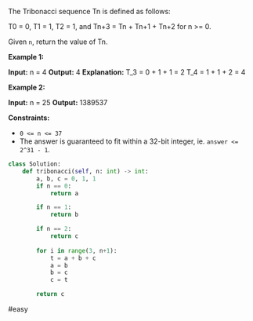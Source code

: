 The Tribonacci sequence Tn is defined as follows: 

T0 = 0, T1 = 1, T2 = 1, and Tn+3 = Tn + Tn+1 + Tn+2 for n >= 0.

Given `n`, return the value of Tn.

**Example 1:**

**Input:** n = 4
**Output:** 4
**Explanation:**
T_3 = 0 + 1 + 1 = 2
T_4 = 1 + 1 + 2 = 4

**Example 2:**

**Input:** n = 25
**Output:** 1389537

**Constraints:**

-   `0 <= n <= 37`
-   The answer is guaranteed to fit within a 32-bit integer, ie. `answer <= 2^31 - 1`.

```python
class Solution:
    def tribonacci(self, n: int) -> int:
        a, b, c = 0, 1, 1
        if n == 0:
            return a

        if n == 1:
            return b

        if n == 2:
            return c
  
        for i in range(3, n+1):
            t = a + b + c
            a = b
            b = c
            c = t

        return c
```

#easy 